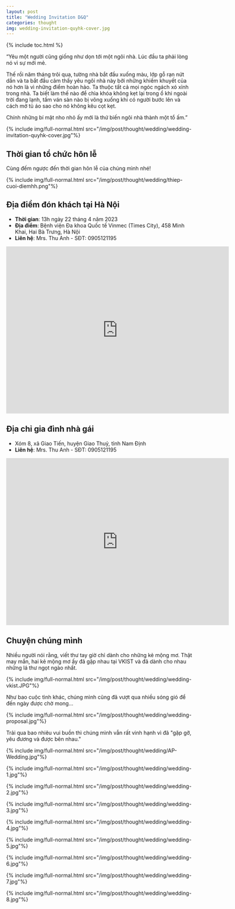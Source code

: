 ```yaml
---
layout: post
title: "Wedding Invitation D&Q"
categories: thought
img: wedding-invitation-quyhk-cover.jpg
---
```

{% include toc.html %}

“Yêu một người cũng giống như dọn tới một ngôi nhà. Lúc đầu ta phải lòng nó vì sự mới mẻ.

Thế rồi năm tháng trôi qua, tường nhà bắt đầu xuống màu, lớp gỗ rạn nứt dần và ta bắt đầu cảm thấy yêu ngôi nhà này bởi những khiếm khuyết của nó hơn là vì những điểm hoàn hảo. Ta thuộc tất cả mọi ngóc ngách xó xỉnh trong nhà. Ta biết làm thế nào để chìa khóa không kẹt lại trong ổ khi ngoài trời đang lạnh, tấm ván sàn nào bị võng xuống khi có người bước lên và cách mở tủ áo sao cho nó không kêu cọt kẹt.

Chính những bí mật nho nhỏ ấy mới là thứ biến ngôi nhà thành một tổ ấm.”

{% include img/full-normal.html src="/img/post/thought/wedding/wedding-invitation-quyhk-cover.jpg"%}

## Thời gian tổ chức hôn lễ

<script>
// Set the date of your wedding in UTC+7 timezone
var countDownDate = new Date("2023-04-23T16:00:00+07:00").getTime();

// Update the countdown every 1 second
var x = setInterval(function() {

  // Get the current date and time in UTC+7 timezone
  var now = new Date().getTime() + (7 * 60 * 60 * 1000);

  // Calculate the time remaining until your wedding
  var distance = countDownDate - now;

  // Calculate the days, hours, minutes, and seconds remaining
  var days = Math.floor(distance / (1000 * 60 * 60 * 24));
  var hours = Math.floor((distance % (1000 * 60 * 60 * 24)) / (1000 * 60 * 60));
  var minutes = Math.floor((distance % (1000 * 60 * 60)) / (1000 * 60));
  var seconds = Math.floor((distance % (1000 * 60)) / 1000);

  // Display the countdown on the page
  document.getElementById("countdown").innerHTML = days + " ngày, " + hours + " giờ, "
  + minutes + " phút, " + seconds + " giây";

  // If the countdown is over, display a message
  if (distance < 0) {
    clearInterval(x);
    document.getElementById("countdown").innerHTML = "Cảm ơn các bạn đã đến tham dự lễ cưới của chúng mình!";
  }
}, 1000);
</script>

Cùng đếm ngược đến thời gian hôn lễ của chúng mình nhé!

<div id="countdown" style="text-align: center; color: red;"></div>

{% include img/full-normal.html src="/img/post/thought/wedding/thiep-cuoi-diemhh.png"%}

## Địa điểm đón khách tại Hà Nội
- **Thời gian**: 13h ngày 22 tháng 4 năm 2023
- **Địa điểm**: Bệnh viện Đa khoa Quốc tế Vinmec (Times City), 458 Minh Khai, Hai Bà Trưng, Hà Nội
- **Liên hệ**: Mrs. Thu Anh - SĐT: 0905121195

<iframe src="https://www.google.com/maps/embed?pb=!1m18!1m12!1m3!1d3724.910731509778!2d105.86472571535172!3d20.996215186016084!2m3!1f0!2f0!3f0!3m2!1i1024!2i768!4f13.1!3m3!1m2!1s0x3135ac04daecb877%3A0xef1e1e02b64fcb4c!2sVinmec%20International%20Hospital!5e0!3m2!1sen!2s!4v1681316004951!5m2!1sen!2s" width="600" height="450" style="border:0;" allowfullscreen="" loading="lazy" referrerpolicy="no-referrer-when-downgrade"></iframe>

## Địa chỉ gia đình nhà gái
- Xóm 8, xã Giao Tiến, huyện Giao Thuỷ, tỉnh Nam Định
- **Liên hệ**: Mrs. Thu Anh - SĐT: 0905121195

<iframe src="https://www.google.com/maps/embed?pb=!1m18!1m12!1m3!1d3742.7535551725196!2d106.39551861534164!3d20.269053086414853!2m3!1f0!2f0!3f0!3m2!1i1024!2i768!4f13.1!3m3!1m2!1s0x3136076e26f260b1%3A0xb020de3766e5bf71!2zSMOgIFbEg24!5e0!3m2!1sen!2s!4v1681316098491!5m2!1sen!2s" width="600" height="450" style="border:0;" allowfullscreen="" loading="lazy" referrerpolicy="no-referrer-when-downgrade"></iframe>

## Chuyện chúng mình

Nhiều người nói rằng, viết thư tay giờ chỉ dành cho những kẻ mộng mơ. Thật may mắn, hai kẻ mộng mơ ấy đã gặp nhau tại VKIST và đã dành cho nhau những lá thư ngọt ngào nhất.

{% include img/full-normal.html src="/img/post/thought/wedding/wedding-vkist.JPG"%}

Như bao cuộc tình khác, chúng mình cũng đã vượt qua nhiều sóng gió để đến ngày được chờ mong...

{% include img/full-normal.html src="/img/post/thought/wedding/wedding-proposal.jpg"%}

Trải qua bao nhiêu vui buồn thì chúng mình vẫn rất vinh hạnh vì đã "gặp gỡ, yêu đương và được bên nhau."

{% include img/full-normal.html src="/img/post/thought/wedding/AP-Wedding.jpg"%}

{% include img/full-normal.html src="/img/post/thought/wedding/wedding-1.jpg"%}

{% include img/full-normal.html src="/img/post/thought/wedding/wedding-2.jpg"%}

{% include img/full-normal.html src="/img/post/thought/wedding/wedding-3.jpg"%}

{% include img/full-normal.html src="/img/post/thought/wedding/wedding-4.jpg"%}

{% include img/full-normal.html src="/img/post/thought/wedding/wedding-5.jpg"%}

{% include img/full-normal.html src="/img/post/thought/wedding/wedding-6.jpg"%}

{% include img/full-normal.html src="/img/post/thought/wedding/wedding-7.jpg"%}

{% include img/full-normal.html src="/img/post/thought/wedding/wedding-8.jpg"%}




